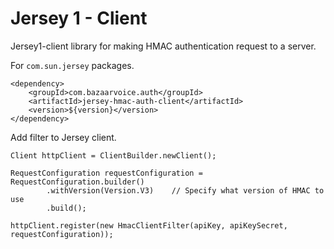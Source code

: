 # Jersey 1 - Client

Jersey1-client library for making HMAC authentication request to a server.

For `com.sun.jersey` packages.

```
<dependency>
    <groupId>com.bazaarvoice.auth</groupId>
    <artifactId>jersey-hmac-auth-client</artifactId>
    <version>${version}</version>
</dependency>
``` 

Add filter to Jersey client.

```
Client httpClient = ClientBuilder.newClient();

RequestConfiguration requestConfiguration = RequestConfiguration.builder()
        .withVersion(Version.V3)    // Specify what version of HMAC to use
        .build();

httpClient.register(new HmacClientFilter(apiKey, apiKeySecret, requestConfiguration));
```
